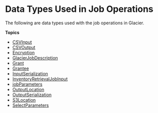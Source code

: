 # Data Types Used in Job Operations<a name="api-data-types"></a>

The following are data types used with the job operations in Glacier\.

**Topics**
+ [CSVInput](api-CSVInput.md)
+ [CSVOutput](api-CSVOutput.md)
+ [Encryption](api-Encryption.md)
+ [GlacierJobDescription](api-GlacierJobDescription.md)
+ [Grant](api-Grant.md)
+ [Grantee](api-Grantee.md)
+ [InputSerialization](api-InputSerialization.md)
+ [InventoryRetrievalJobInput](api-InventoryRetrievalJobInput.md)
+ [jobParameters](api-jobParameters.md)
+ [OutputLocation](api-OutputLocation.md)
+ [OutputSerialization](api-OutputSerialization.md)
+ [S3Location](api-S3Location.md)
+ [SelectParameters](api-SelectParameters.md)